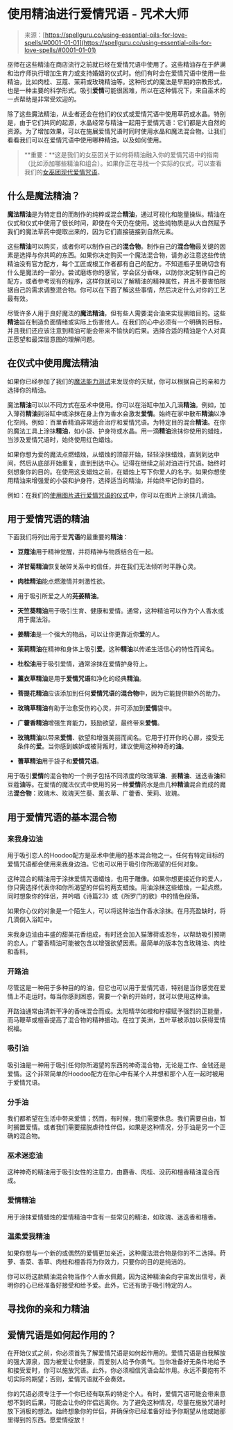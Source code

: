 <!--yml

类别：未分类

日期：2024-06-12 18:22:02

-->

# 使用精油进行爱情咒语 - 咒术大师

> 来源：[https://spellguru.co/using-essential-oils-for-love-spells/#0001-01-01](https://spellguru.co/using-essential-oils-for-love-spells/#0001-01-01)

巫师在这些精油在商店流行之前就已经在爱情咒语中使用了。这些精油存在于萨满和治疗师执行增加生育力或支持婚姻的仪式时。他们有时会在爱情咒语中使用一些精油，比如肉桂、豆蔻、茉莉或玫瑰精油等。这种形式的魔法是早期的宗教形式，也是一种主要的科学形式。吸引**爱情**可能很困难，所以在这种情况下，来自巫术的一点帮助是非常受欢迎的。

除了这些魔法精油，从业者还会在他们的仪式或爱情咒语中使用草药或水晶。特别是，由于它们共同的起源，水晶经常与精油一起用于爱情咒语：它们都是大自然的资源。为了增加效果，可以在施展爱情咒语时同时使用水晶和魔法混合物。让我们看看我们可以在爱情咒语中使用哪种精油，以及如何使用。

> **重要：**这是我们的女巫团关于如何将精油融入你的爱情咒语中的指南（比如添加哪些精油和组合）。如果你正在寻找一个实际的仪式，可以查看我们的[女巫团现代爱情咒语](https://spellguru.co/powerful-love-spells-and-how-to-cast-them/)。

## 什么是魔法精油？

**魔法精油**是为特定目的而制作的纯粹或混合**精油**，通过可视化和能量操纵。精油在仪式和仪式中使用了很长时间，即使在今天仍在使用。这些纯物质是从大自然赋予我们的魔法草药中提取出来的，因为它们直接链接到自然元素。

这些**精油**可以购买，或者你可以制作自己的**混合物**。制作自己的**混合物**最关键的因素是选择与你共鸣的东西。如果你决定购买一个魔法混合物，请务必注意这些传统精油没有官方配方，每个工匠或根工作者都有自己的配方。不知道瓶子里确切含有什么是魔法的一部分。尝试磨练你的感官，学会区分香味，以防你决定制作自己的配方，或者参考现有的程序，这样你就可以了解精油的精神属性，并且不要害怕根据自己的需求调整混合物。你可以在下面了解这些事情，然后决定什么对你的工艺最有效。

尽管许多人用于良好魔法的**魔法精油**，但有些人需要混合油来实现黑暗目的。这些**精油**旨在制造负面情绪或实际上伤害他人。在我们的心中必须有一个明确的目标，并且我们还应该注意到精油可能会带来不愉快的后果。选择合适的精油是个人对真正愿望和最深层意图的理解问题。

## 在仪式中使用魔法精油

如果你已经参加了我们的[魔法能力测试](https://spellguru.co/magick-test/)来发现你的天赋，你可以根据自己的亲和力选择你的精油。

魔法**精油**可以以不同方式在巫术中使用。你可以在浴缸中加入几滴**精油**。例如，加入薄荷**精油**到浴缸中或涂抹在身上作为香水会激发**爱情**。始终在家中散布**精油**以净化空间。例如：百里香精油非常适合治疗和爱情咒语。为特定目的混合**精油**。在你的魔法工具上涂抹**精油**，如小袋、护身符或水晶。用一滴**精油**涂抹你使用的蜡烛，当涉及爱情咒语时，始终使用红色蜡烛。

如果你想为爱的魔法点燃蜡烛，从蜡烛的顶部开始，轻轻涂抹蜡烛，直到到达中间，然后从底部开始重复，直到到达中心。记得在继续之前对油进行咒语。始终时刻想象你的目的。在使用这支蜡烛之前，在蜡烛上写下你爱人的名字。如果你想使用精油来增强爱的小袋和护身符，选择适当的精油，并始终牢记你的目的。

例如：在我们的[使用图片进行爱情咒语的仪式](https://spellguru.co/powerful-love-spells-using-pictures/)中，你可以在图片上涂抹几滴油。

## 用于爱情咒语的精油

下面我们将列出用于爱**咒语**的最重要的**精油**：

+   **豆蔻油**用于精神觉醒，并将精神与物质结合在一起。

+   **洋甘菊精油**恢复破碎关系中的信任，并在我们无法倾听时平静心灵。

+   **肉桂精油**能点燃激情并刺激性欲。

+   用于吸引所爱之人的**芫荽精油**。

+   **天竺葵精油**用于吸引生育、健康和爱情。通常，这种精油可以作为个人香水或用于魔法浴。

+   **姜精油**是一个强大的物品，可以让你更靠近你**爱**的人。

+   **茉莉精油**在精神和身体上吸引**爱**。这种**精油**以传递生活信心的特性而闻名。

+   **杜松油**用于吸引爱情，通常涂抹在爱情护身符上。

+   **薰衣草精油**是用于**爱情咒语**和净化的经典**精油**。

+   **菩提花精油**应该添加到任何**爱情咒语**的**混合物**中，因为它能提供额外的助力。

+   **玫瑰草精油**有助于治愈受伤的心灵，并可添加到**爱情**袋中。

+   **广藿香精油**增强生育能力，鼓励欲望，最终带来**爱情**。

+   **玫瑰精油**以带来**爱情**、欲望和增强美丽而闻名。它用于打开你的心扉，接受无条件的**爱**。当你感到嫉妒或被背叛时，建议使用这种神奇的**油**。

+   **蓍草精油**用于袋子和**爱情咒语**。

用于吸引**爱情**的混合物的一个例子包括不同浓度的玫瑰草**油**、姜**精油**、迷迭香**油**和豆蔻**油**等。在爱情的魔法仪式中使用的另一种**爱情**药水是由几种**精油**混合而成的魔法**混合物**：玫瑰木、玫瑰天竺葵、薰衣草、广藿香、茉莉、玫瑰。

## 用于爱情咒语的基本混合物

### 来我身边油

用于吸引恋人的Hoodoo配方是巫术中使用的基本混合物之一。任何有特定目标的爱情咒语都会使用来我身边油。它也可以用于吸引你所渴望的任何对象。

这种混合的精油用于涂抹爱情咒语蜡烛，也用于雕像。如果你想更接近你的爱人，你只需选择代表你和你所渴望的伴侣的两支蜡烛。用油涂抹这些蜡烛，一起点燃，同时想象你的伴侣，并吟唱《诗篇23》或《所罗门的歌》中的情色段落。

如果你心仪的对象是一个陌生人，可以将这种油当作香水涂抹。在月亮盈缺时，将几滴倒入浴缸中。

来我身边油由丰盛的甜美花香组成，有时还会加入猫薄荷或忍冬，以帮助吸引预期的恋人。广藿香精油可能被包含以增强欲望因素。最简单的版本包含玫瑰油、肉桂和香料。

### 开路油

尽管这是一种用于多种目的的油，但它也可以用于爱情咒语，特别是当你感觉在爱情上不走运时。每当你感到困惑，需要一个新的开始时，就可以使用这种油。

开路油通常由清新干净的香味混合而成。太阳精华如橙和柠檬赋予强烈的正能量，而马鞭草或檀香提高了混合物的精神振动。在拉丁美洲，五叶草被添加以获得爱情祝福。

### 吸引油

吸引油是一种用于吸引任何你所渴望的东西的神奇混合物，无论是工作、金钱还是爱情。这个非常简单的Hoodoo配方在你心中有某个人并想和那个人在一起时被用于爱情咒语。

### 分手油

我们都希望在生活中带来爱情；然而，有时候，我们需要休息。我们需要自由，暂时搁置爱情。或者我们需要摆脱虐待性伴侣。如果是这种情况，分手油是另一个正确的混合物。

### 巫术迷恋油

这种神奇的精油用于吸引女性的注意力，由麝香、肉桂、没药和檀香精油混合而成。

### 爱情精油

用于涂抹爱情蜡烛的爱情精油中含有一些常见的精油，如玫瑰、迷迭香和檀香。

### 温柔爱我精油

如果你想与一个新的或偶然的爱情更加亲近，这种魔法混合物是你的不二选择。莳萝、香菜、香草、肉桂和檀香将为你效力，只要你的目的是纯洁的。

你可以将这款精油混合物当作个人香水佩戴，因为这种精油会向宇宙发出信号，表明你的心已经准备好接受和给予爱。此外，它还有助于吸引特定的人。

## 寻找你的亲和力精油

## 爱情咒语是如何起作用的？

在开始仪式之前，你必须首先了解爱情咒语是如何起作用的。爱情咒语是自我解放的强大源泉，因为被爱让你健康，而爱别人给予你勇气。当你准备好无条件地给予和接受爱时，你可以施放咒语。此外，你必须相信咒语会起作用。永远不要抱有不切实际的期望；否则，爱情咒语就不会奏效。

你的咒语必须专注于一个你已经有联系的特定个人。有时，爱情咒语可能会带来意想不到的后果，可能会让你的伴侣远离你。为了避免这种情况，尽量在施放咒语时放下消极的想法。始终想象你的伴侣，并确保你已经准备好给予你期望从他或她那里得到的东西。愿爱情绽放！
